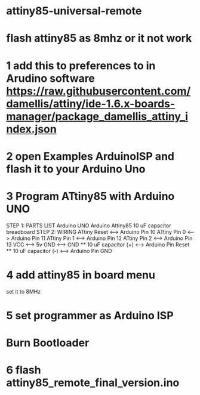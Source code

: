 # attiny85-universal-remote
# flash attiny85 as 8mhz or it not work
# 1 add this to preferences to in Arudino software https://raw.githubusercontent.com/damellis/attiny/ide-1.6.x-boards-manager/package_damellis_attiny_index.json
# 2 open Examples ArduinoISP and flash it to your Arduino Uno
# 3 Program ATtiny85 with Arduino UNO
STEP 1: PARTS LIST
Arduino UNO
Arduino Attiny85
10 uF capacitor
breadboard
STEP 2: WIRING
ATtiny Reset <–> Arduino Pin 10
ATtiny Pin 0 <–> Arduino Pin 11
ATtiny Pin 1 <–> Arduino Pin 12
ATtiny Pin 2 <–> Arduino Pin 13
VCC <–> 5v
GND <–> GND
** 10 uF capacitor (+) <–> Arduino Pin Reset
** 10 uF capacitor (-) <–> Arduino Pin GND

# 4 add attiny85 in board menu
set it to 8MHz
# 5 set programmer as Arduino ISP
# Burn Bootloader
# 6 flash attiny85_remote_final_version.ino
